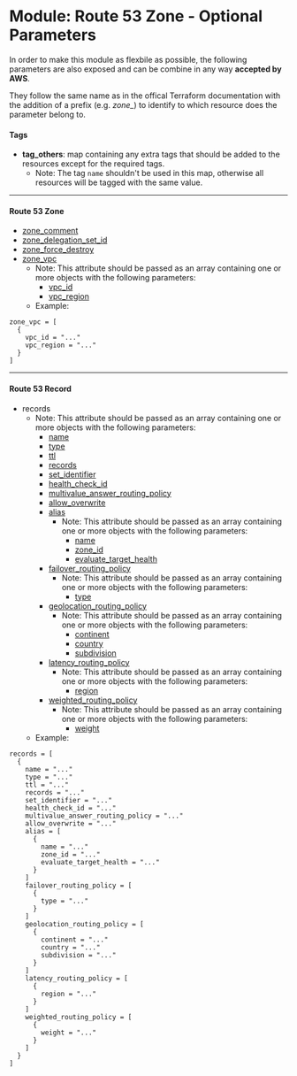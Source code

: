 # Module: Route 53 Zone - Optional Parameters

In order to make this module as flexbile as possible, the following parameters are also exposed and can be combine in any way **accepted by AWS**.

They follow the same name as in the offical Terraform documentation with the addition of a prefix (e.g. *zone_*) to identify to which resource does the parameter belong to.

#### Tags

* **tag_others**: map containing any extra tags that should be added to the resources except for the required tags.
  * Note: The tag `name` shouldn't be used in this map, otherwise all resources will be tagged with the same value.

------

#### Route 53 Zone

* [zone_comment](https://www.terraform.io/docs/providers/aws/r/route53_zone.html#comment)
* [zone_delegation_set_id](https://www.terraform.io/docs/providers/aws/r/route53_zone.html#delegation_set_id)
* [zone_force_destroy](https://www.terraform.io/docs/providers/aws/r/route53_zone.html#force_destroy)
* [zone_vpc](https://www.terraform.io/docs/providers/aws/r/route53_zone.html#vpc)
  * Note: This attribute should be passed as an array containing one or more objects with the following parameters:
    * [vpc_id](https://www.terraform.io/docs/providers/aws/r/route53_zone.html#vpc_id)
    * [vpc_region](https://www.terraform.io/docs/providers/aws/r/route53_zone.html#vpc_region)
  * Example:
```
zone_vpc = [
  {
    vpc_id = "..."
    vpc_region = "..."
  }
]
```

------

#### Route 53 Record

* records
  * Note: This attribute should be passed as an array containing one or more objects with the following parameters:
    * [name](https://www.terraform.io/docs/providers/aws/r/route53_record.html#name)
    * [type](https://www.terraform.io/docs/providers/aws/r/route53_record.html#type)
    * [ttl](https://www.terraform.io/docs/providers/aws/r/route53_record.html#ttl)
    * [records](https://www.terraform.io/docs/providers/aws/r/route53_record.html#records)
    * [set_identifier](https://www.terraform.io/docs/providers/aws/r/route53_record.html#set_identifier)
    * [health_check_id](https://www.terraform.io/docs/providers/aws/r/route53_record.html#health_check_id)
    * [multivalue_answer_routing_policy](https://www.terraform.io/docs/providers/aws/r/route53_record.html#multivalue_answer_routing_policy)
    * [allow_overwrite](https://www.terraform.io/docs/providers/aws/r/route53_record.html#allow_overwrite)
    * [alias](https://www.terraform.io/docs/providers/aws/r/route53_record.html#alias)
      * Note: This attribute should be passed as an array containing one or more objects with the following parameters:
        * [name](https://www.terraform.io/docs/providers/aws/r/route53_record.html#name-1)
        * [zone_id](https://www.terraform.io/docs/providers/aws/r/route53_record.html#zone_id-1)
        * [evaluate_target_health](https://www.terraform.io/docs/providers/aws/r/route53_record.html#evaluate_target_health)
    * [failover_routing_policy](https://www.terraform.io/docs/providers/aws/r/route53_record.html#failover_routing_policy)
      * Note: This attribute should be passed as an array containing one or more objects with the following parameters:
        * [type](https://www.terraform.io/docs/providers/aws/r/route53_record.html#type-1)
    * [geolocation_routing_policy](https://www.terraform.io/docs/providers/aws/r/route53_record.html#geolocation_routing_policy)
      * Note: This attribute should be passed as an array containing one or more objects with the following parameters:
        * [continent](https://www.terraform.io/docs/providers/aws/r/route53_record.html#continent)
        * [country](https://www.terraform.io/docs/providers/aws/r/route53_record.html#country)
        * [subdivision](https://www.terraform.io/docs/providers/aws/r/route53_record.html#subdivision)
    * [latency_routing_policy](https://www.terraform.io/docs/providers/aws/r/route53_record.html#latency_routing_policy)
      * Note: This attribute should be passed as an array containing one or more objects with the following parameters:
        * [region ](https://www.terraform.io/docs/providers/aws/r/route53_record.html#region)
    * [weighted_routing_policy](https://www.terraform.io/docs/providers/aws/r/route53_record.html#weighted_routing_policy)
      * Note: This attribute should be passed as an array containing one or more objects with the following parameters:
        * [weight](https://www.terraform.io/docs/providers/aws/r/route53_record.html#weight)
  * Example:
```
records = [
  {
    name = "..."
    type = "..."
    ttl = "..."
    records = "..."
    set_identifier = "..."
    health_check_id = "..."
    multivalue_answer_routing_policy = "..."
    allow_overwrite = "..."
    alias = [
      {
        name = "..."
        zone_id = "..."
        evaluate_target_health = "..."
      }
    ]
    failover_routing_policy = [
      {
        type = "..."
      }
    ]
    geolocation_routing_policy = [
      {
        continent = "..."
        country = "..."
        subdivision = "..."
      }
    ]
    latency_routing_policy = [
      {
        region = "..."
      }
    ]
    weighted_routing_policy = [
      {
        weight = "..."
      }
    ]
  }
]
```
